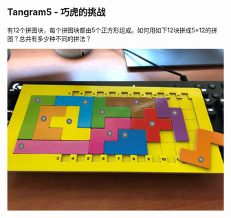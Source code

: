 ## Tangram5 - 巧虎的挑战
有12个拼图块，每个拼图块都由5个正方形组成。如何用如下12块拼成5×12的拼图？总共有多少种不同的拼法？

![alt text](https://github.com/mogliang/Tangram5/blob/master/tangram5_puzzle.png "巧虎拼图")
